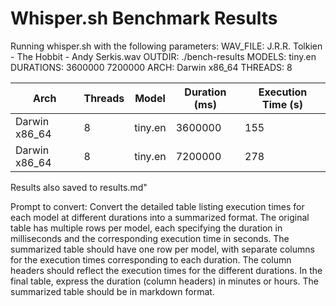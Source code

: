 # Whisper.sh Benchmark Results

Running whisper.sh with the following parameters:
WAV_FILE: J.R.R. Tolkien - The Hobbit - Andy Serkis.wav
OUTDIR: ./bench-results
MODELS: tiny.en
DURATIONS: 3600000 7200000
ARCH: Darwin x86_64
THREADS: 8

| Arch          | Threads | Model   | Duration (ms) | Execution Time (s) |
| ------------- | ------- | ------- | ------------- | ------------------ |
| Darwin x86_64 | 8       | tiny.en | 3600000       | 155                |
| Darwin x86_64 | 8       | tiny.en | 7200000       | 278                |

Results also saved to results.md"

Prompt to convert:
Convert the detailed table listing execution times for each model at different durations into a summarized format.
The original table has multiple rows per model, each specifying the duration in milliseconds and
the corresponding execution time in seconds.
The summarized table should have one row per model,
with separate columns for the execution times corresponding to each duration.
The column headers should reflect the execution times for the different durations.
In the final table, express the duration (column headers) in minutes or hours.
The summarized table should be in markdown format.
